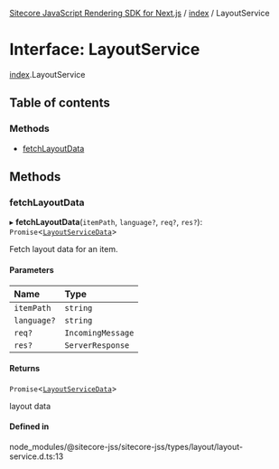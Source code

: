 [Sitecore JavaScript Rendering SDK for Next.js](../README.md) / [index](../modules/index.md) / LayoutService

# Interface: LayoutService

[index](../modules/index.md).LayoutService

## Table of contents

### Methods

- [fetchLayoutData](index.LayoutService.md#fetchlayoutdata)

## Methods

### fetchLayoutData

▸ **fetchLayoutData**(`itemPath`, `language?`, `req?`, `res?`): `Promise`<[`LayoutServiceData`](index.LayoutServiceData.md)\>

Fetch layout data for an item.

#### Parameters

| Name | Type |
| :------ | :------ |
| `itemPath` | `string` |
| `language?` | `string` |
| `req?` | `IncomingMessage` |
| `res?` | `ServerResponse` |

#### Returns

`Promise`<[`LayoutServiceData`](index.LayoutServiceData.md)\>

layout data

#### Defined in

node_modules/@sitecore-jss/sitecore-jss/types/layout/layout-service.d.ts:13
